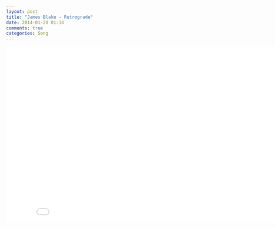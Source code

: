 ```yaml
---
layout: post
title: "James Blake - Retrograde"
date: 2014-01-20 01:14
comments: true
categories: Song
---
```


<div class="video-container">
  <iframe width="853" height="480" src="//www.youtube.com/embed/6p6PcFFUm5I" frameborder="0" allowfullscreen></iframe>
</div>
